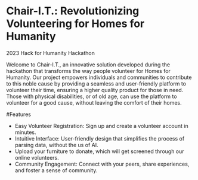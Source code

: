 # Chair-I.T.: Revolutionizing Volunteering for Homes for Humanity

2023 Hack for Humanity Hackathon




Welcome to Chair-I.T., an innovative solution developed during the hackathon that transforms the way people volunteer for Homes for Humanity. Our project empowers individuals and communities to contribute to this noble cause by providing a seamless and user-friendly platform to volunteer their time, ensuring a higher quality product for those in need. Those with physical disabilities, or of old age, can use the platform to volunteer for a good cause, without leaving the comfort of their homes.  


#Features 
- Easy Volunteer Registration: Sign up and create a volunteer account in minutes.
- Intuitive Interface: User-friendly design that simplifies the process of parsing data, without the us of AI.
- Upload your furniture to donate, which will get screened through our online volunteers.
- Community Engagement: Connect with your peers, share experiences, and foster a sense of community.



